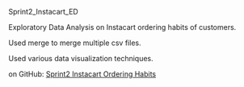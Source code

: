 Sprint2_Instacart_ED

Exploratory Data Analysis on Instacart ordering habits of customers.

Used merge to merge multiple csv files.

Used various data visualization techniques.

on GitHub:
[Sprint2 Instacart Ordering Habits](https://github.com/Script-Whiz/Sprint2_Instacart_EDA/blob/main/notebooks/Sprint2_Instacart_EDA_ver3_final.ipynb)
